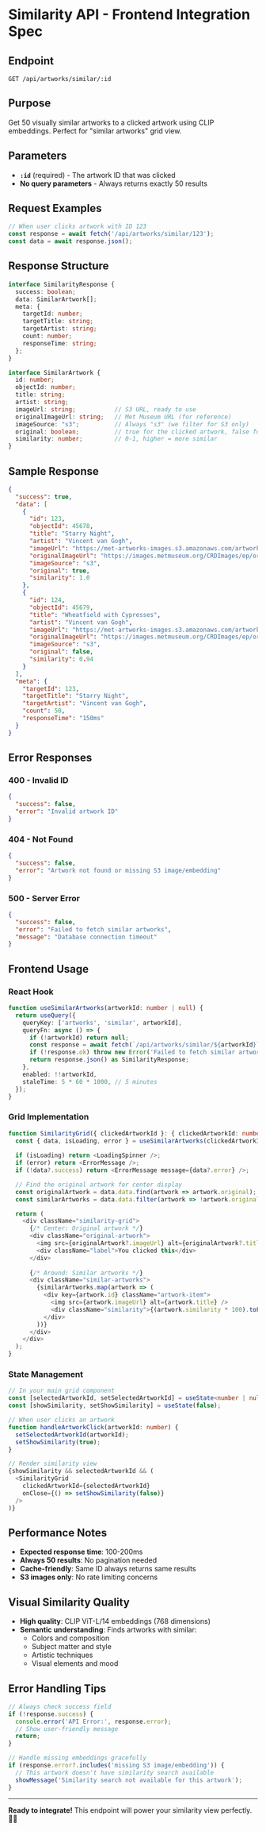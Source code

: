 # Similarity API - Frontend Integration Spec

## Endpoint
```
GET /api/artworks/similar/:id
```

## Purpose
Get 50 visually similar artworks to a clicked artwork using CLIP embeddings. Perfect for "similar artworks" grid view.

## Parameters
- **`:id`** (required) - The artwork ID that was clicked
- **No query parameters** - Always returns exactly 50 results

## Request Examples
```typescript
// When user clicks artwork with ID 123
const response = await fetch('/api/artworks/similar/123');
const data = await response.json();
```

## Response Structure
```typescript
interface SimilarityResponse {
  success: boolean;
  data: SimilarArtwork[];
  meta: {
    targetId: number;
    targetTitle: string;
    targetArtist: string;
    count: number;
    responseTime: string;
  };
}

interface SimilarArtwork {
  id: number;
  objectId: number;
  title: string;
  artist: string;
  imageUrl: string;           // S3 URL, ready to use
  originalImageUrl: string;   // Met Museum URL (for reference)
  imageSource: "s3";          // Always "s3" (we filter for S3 only)
  original: boolean;          // true for the clicked artwork, false for similar ones
  similarity: number;         // 0-1, higher = more similar
}
```

## Sample Response
```json
{
  "success": true,
  "data": [
    {
      "id": 123,
      "objectId": 45678,
      "title": "Starry Night",
      "artist": "Vincent van Gogh",
      "imageUrl": "https://met-artworks-images.s3.amazonaws.com/artworks/123.jpg",
      "originalImageUrl": "https://images.metmuseum.org/CRDImages/ep/original/DT1975.jpg",
      "imageSource": "s3",
      "original": true,
      "similarity": 1.0
    },
    {
      "id": 124,
      "objectId": 45679,
      "title": "Wheatfield with Cypresses",
      "artist": "Vincent van Gogh",
      "imageUrl": "https://met-artworks-images.s3.amazonaws.com/artworks/124.jpg",
      "originalImageUrl": "https://images.metmuseum.org/CRDImages/ep/original/DT1567.jpg",
      "imageSource": "s3",
      "original": false,
      "similarity": 0.94
    }
  ],
  "meta": {
    "targetId": 123,
    "targetTitle": "Starry Night",
    "targetArtist": "Vincent van Gogh",
    "count": 50,
    "responseTime": "150ms"
  }
}
```

## Error Responses

### 400 - Invalid ID
```json
{
  "success": false,
  "error": "Invalid artwork ID"
}
```

### 404 - Not Found
```json
{
  "success": false,
  "error": "Artwork not found or missing S3 image/embedding"
}
```

### 500 - Server Error
```json
{
  "success": false,
  "error": "Failed to fetch similar artworks",
  "message": "Database connection timeout"
}
```

## Frontend Usage

### React Hook
```typescript
function useSimilarArtworks(artworkId: number | null) {
  return useQuery({
    queryKey: ['artworks', 'similar', artworkId],
    queryFn: async () => {
      if (!artworkId) return null;
      const response = await fetch(`/api/artworks/similar/${artworkId}`);
      if (!response.ok) throw new Error('Failed to fetch similar artworks');
      return response.json() as SimilarityResponse;
    },
    enabled: !!artworkId,
    staleTime: 5 * 60 * 1000, // 5 minutes
  });
}
```

### Grid Implementation
```typescript
function SimilarityGrid({ clickedArtworkId }: { clickedArtworkId: number }) {
  const { data, isLoading, error } = useSimilarArtworks(clickedArtworkId);
  
  if (isLoading) return <LoadingSpinner />;
  if (error) return <ErrorMessage />;
  if (!data?.success) return <ErrorMessage message={data?.error} />;

  // Find the original artwork for center display
  const originalArtwork = data.data.find(artwork => artwork.original);
  const similarArtworks = data.data.filter(artwork => !artwork.original);

  return (
    <div className="similarity-grid">
      {/* Center: Original artwork */}
      <div className="original-artwork">
        <img src={originalArtwork?.imageUrl} alt={originalArtwork?.title} />
        <div className="label">You clicked this</div>
      </div>
      
      {/* Around: Similar artworks */}
      <div className="similar-artworks">
        {similarArtworks.map(artwork => (
          <div key={artwork.id} className="artwork-item">
            <img src={artwork.imageUrl} alt={artwork.title} />
            <div className="similarity">{(artwork.similarity * 100).toFixed(0)}% similar</div>
          </div>
        ))}
      </div>
    </div>
  );
}
```

### State Management
```typescript
// In your main grid component
const [selectedArtworkId, setSelectedArtworkId] = useState<number | null>(null);
const [showSimilarity, setShowSimilarity] = useState(false);

// When user clicks an artwork
function handleArtworkClick(artworkId: number) {
  setSelectedArtworkId(artworkId);
  setShowSimilarity(true);
}

// Render similarity view
{showSimilarity && selectedArtworkId && (
  <SimilarityGrid 
    clickedArtworkId={selectedArtworkId}
    onClose={() => setShowSimilarity(false)}
  />
)}
```

## Performance Notes
- **Expected response time**: 100-200ms
- **Always 50 results**: No pagination needed
- **Cache-friendly**: Same ID always returns same results
- **S3 images only**: No rate limiting concerns

## Visual Similarity Quality
- **High quality**: CLIP ViT-L/14 embeddings (768 dimensions)
- **Semantic understanding**: Finds artworks with similar:
  - Colors and composition
  - Subject matter and style
  - Artistic techniques
  - Visual elements and mood

## Error Handling Tips
```typescript
// Always check success field
if (!response.success) {
  console.error('API Error:', response.error);
  // Show user-friendly message
  return;
}

// Handle missing embeddings gracefully
if (response.error?.includes('missing S3 image/embedding')) {
  // This artwork doesn't have similarity search available
  showMessage('Similarity search not available for this artwork');
}
```

---

**Ready to integrate!** This endpoint will power your similarity view perfectly. 🎨✨
